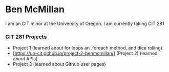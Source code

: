 # Ben McMillan

I am an CIT minor at the University of Oregon. I am currently taking CIT 281

### CIT 281 Projects
- Project 1 (learned about for loops an .foreach method, and dice rolling)
- [https://uo-cit.github.io/project-2-benmcmillan/] (Project 2) (learned about APIs)
- Project 3 (learned about Github user pages)
